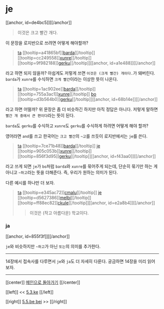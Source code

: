 # je

[[anchor, id=de4bc5]][[/anchor]]

> 이것은 크고 빨간 개다.

이 문장을 로지반으로 쓰려면 어떻게 해야할까?

> [ta](07_02_ti_ta_tu.html#5f9b03) [[tooltip=a41865bf]][barda](gismu.html#barda)[[/tooltip]] [[tooltip=cc249558]][xunre](gismu.html#xunre)[[/tooltip]] [[tooltip=9f982188]][gerku](gismu.html#gerku)[[/tooltip]][[anchor, id=a1e488]][[/anchor]]

라고 하면 되지 않을까? 아쉽게도 저렇게 쓰면 `이것은 (크게 빨간) 개이다.`가 돼버린다. `barda`가 `xunre`를 수식하면 `크게 빨간`이라는 이상한 뜻이 나온다.

> [ta](07_02_ti_ta_tu.html#5f9b03) [[tooltip=1ac902ee]][barda](gismu.html#barda)[[/tooltip]] [[tooltip=755a3ac1]][xunre](gismu.html#xunre)[[/tooltip]] [bo](05_02_bo.html#9ecba9) [[tooltip=d3b564b0]][gerku](gismu.html#gerku)[[/tooltip]][[anchor, id=68b14e]][[/anchor]]

라고 하면 어떨까? 위 문장은 좀 더 비슷하긴 하지만 아직 정답은 아니다. 저렇게 말하면 `빨간 개 중에서 큰 편이다`라는 뜻이 된다.

`barda`도 `gerku`를 수식하고 `xunre`도 `gerku`를 수식하게 하려면 어떻게 해야 할까?

영어라면 `and`를 쓰고 한국어는 `크고 빨간`의 `~고`를 쓰듯이 로지반에서는 `je`를 쓴다.

> [ta](07_02_ti_ta_tu.html#5f9b03) [[tooltip=7ce71b48]][barda](gismu.html#barda)[[/tooltip]] [je](05_04_je_ja.html#de4bc5) [[tooltip=905c053b]][xunre](gismu.html#xunre)[[/tooltip]] [[tooltip=856f3d95]][gerku](gismu.html#gerku)[[/tooltip]][[anchor, id=f43aa0]][[/anchor]]

라고 쓰게 되면 `je`가 `bo`처럼 `barda`와 `xunre`를 묶어주게 되는데, 단순히 묶기만 하는 게 아니고 `~하고`라는 뜻을 더해준다. 즉, 우리가 원하는 의미가 된다.


다른 예시를 하나만 더 보자.

> [ta](07_02_ti_ta_tu.html#5f9b03) [[tooltip=e345ac72]][cmalu](gismu.html#cmalu)[[/tooltip]] [je](05_04_je_ja.html#de4bc5) [[tooltip=d5627386]][melbi](gismu.html#melbi)[[/tooltip]] [[tooltip=ff88ec82]][ckule](gismu.html#ckule)[[/tooltip]][[anchor, id=e2a8b4]][[/anchor]]
>> 이것은 (작고 아름다운) 학교이다.

### ja

[[anchor, id=855f3f]][[/anchor]]

`je`와 비슷하지만 `~하고`가 아닌 `또는`의 의미를 추가한다.

---

14장에서 접속사를 다루면서 `je`와 `ja`도 더 자세히 다룬다. 궁금하면 14장을 미리 읽어보자.

---

[[center]]
[메인으로 돌아가기](index.html)
[[/center]]

[[left]]
<< [5.3.ke](05_03_ke.html)
[[/left]]

[[right]]
[5.5.be bei](05_05_be_bei.html) >>
[[/right]]


[^a41865bf]: [[highlight=red]]x1[[/highlight]]은 큰 [[highlight=green]]x2[[/highlight]]이다, [[highlight=aqua]][[black]]x3[[/black]][[/highlight]]의 기준에서
[^cc249558]: [[highlight=red]]x1[[/highlight]]은 빨갛다
[^9f982188]: [[highlight=red]]x1[[/highlight]]은 [[highlight=green]]x2[[/highlight]] 종류의 개(dog)/개새끼(bitch)다
[^1ac902ee]: [[highlight=red]]x1[[/highlight]]은 큰 [[highlight=green]]x2[[/highlight]]이다, [[highlight=aqua]][[black]]x3[[/black]][[/highlight]]의 기준에서
[^755a3ac1]: [[highlight=red]]x1[[/highlight]]은 빨갛다
[^d3b564b0]: [[highlight=red]]x1[[/highlight]]은 [[highlight=green]]x2[[/highlight]] 종류의 개(dog)/개새끼(bitch)다
[^7ce71b48]: [[highlight=red]]x1[[/highlight]]은 큰 [[highlight=green]]x2[[/highlight]]이다, [[highlight=aqua]][[black]]x3[[/black]][[/highlight]]의 기준에서
[^905c053b]: [[highlight=red]]x1[[/highlight]]은 빨갛다
[^856f3d95]: [[highlight=red]]x1[[/highlight]]은 [[highlight=green]]x2[[/highlight]] 종류의 개(dog)/개새끼(bitch)다
[^e345ac72]: [[highlight=red]]x1[[/highlight]]은 작은 [[highlight=green]]x2[[/highlight]]이다, [[highlight=aqua]][[black]]x3[[/black]][[/highlight]]의 기준에서
[^d5627386]: [[highlight=red]]x1[[/highlight]]은 [[highlight=green]]x2[[/highlight]]가 보기에 아름답다, [[highlight=aqua]][[black]]x3[[/black]][[/highlight]]란 기준에서
[^ff88ec82]: [[highlight=red]]x1[[/highlight]]은 [[highlight=green]]x2[[/highlight]](장소)에 있는 학교다, [[highlight=aqua]][[black]]x3[[/black]][[/highlight]](과목)를 가르치는, [[highlight=emerald]][[black]]x4[[/black]][[/highlight]](학생)에게, [[highlight=violet]]x5[[/highlight]](학교운영주체)의